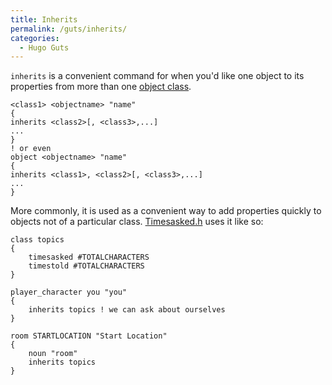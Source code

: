 ```yaml
---
title: Inherits
permalink: /guts/inherits/
categories: 
  - Hugo Guts
---
```


`inherits` is a convenient command for when you'd like one object to its
properties from more than one [object class](/basics/object_classes/).

    <class1> <objectname> "name"
    {
    inherits <class2>[, <class3>,...]
    ...
    }
    ! or even
    object <objectname> "name"
    {
    inherits <class1>, <class2>[, <class3>,...]
    ...
    }

More commonly, it is used as a convenient way to add properties quickly
to objects not of a particular class.
[Timesasked.h](/contributions/timesasked.h/) uses it like so:

    class topics
    {
        timesasked #TOTALCHARACTERS
        timestold #TOTALCHARACTERS
    }

    player_character you "you"
    {
        inherits topics ! we can ask about ourselves
    }

    room STARTLOCATION "Start Location"
    {
        noun "room"
        inherits topics
    }
